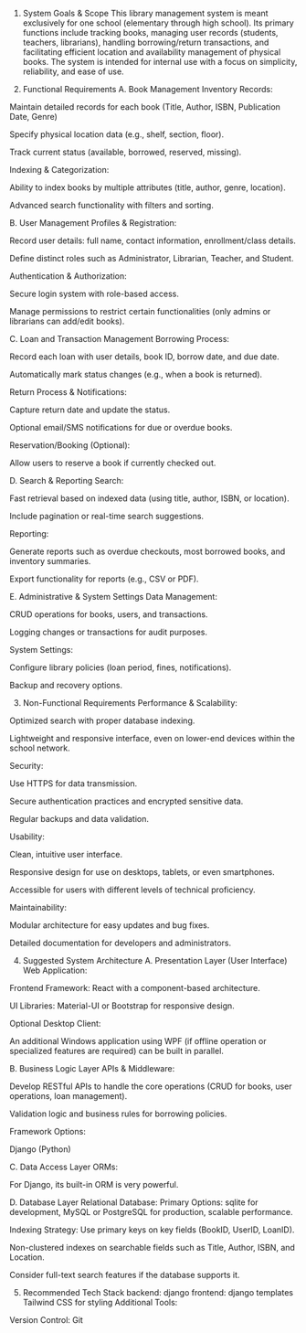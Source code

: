 1. System Goals & Scope
This library management system is meant exclusively for one school (elementary through high school). Its primary functions include tracking books, managing user records (students, teachers, librarians), handling borrowing/return transactions, and facilitating efficient location and availability management of physical books. The system is intended for internal use with a focus on simplicity, reliability, and ease of use.

2. Functional Requirements
A. Book Management
Inventory Records:

Maintain detailed records for each book (Title, Author, ISBN, Publication Date, Genre)

Specify physical location data (e.g., shelf, section, floor).

Track current status (available, borrowed, reserved, missing).

Indexing & Categorization:

Ability to index books by multiple attributes (title, author, genre, location).

Advanced search functionality with filters and sorting.

B. User Management
Profiles & Registration:

Record user details: full name, contact information, enrollment/class details.

Define distinct roles such as Administrator, Librarian, Teacher, and Student.

Authentication & Authorization:

Secure login system with role-based access.

Manage permissions to restrict certain functionalities (only admins or librarians can add/edit books).

C. Loan and Transaction Management
Borrowing Process:

Record each loan with user details, book ID, borrow date, and due date.

Automatically mark status changes (e.g., when a book is returned).

Return Process & Notifications:

Capture return date and update the status.

Optional email/SMS notifications for due or overdue books.

Reservation/Booking (Optional):

Allow users to reserve a book if currently checked out.

D. Search & Reporting
Search:

Fast retrieval based on indexed data (using title, author, ISBN, or location).

Include pagination or real-time search suggestions.

Reporting:

Generate reports such as overdue checkouts, most borrowed books, and inventory summaries.

Export functionality for reports (e.g., CSV or PDF).

E. Administrative & System Settings
Data Management:

CRUD operations for books, users, and transactions.

Logging changes or transactions for audit purposes.

System Settings:

Configure library policies (loan period, fines, notifications).

Backup and recovery options.

3. Non-Functional Requirements
Performance & Scalability:

Optimized search with proper database indexing.

Lightweight and responsive interface, even on lower-end devices within the school network.

Security:

Use HTTPS for data transmission.

Secure authentication practices and encrypted sensitive data.

Regular backups and data validation.

Usability:

Clean, intuitive user interface.

Responsive design for use on desktops, tablets, or even smartphones.

Accessible for users with different levels of technical proficiency.

Maintainability:

Modular architecture for easy updates and bug fixes.

Detailed documentation for developers and administrators.

4. Suggested System Architecture
A. Presentation Layer (User Interface)
Web Application:

Frontend Framework: React with a component-based architecture.

UI Libraries: Material-UI or Bootstrap for responsive design.

Optional Desktop Client:

An additional Windows application using WPF (if offline operation or specialized features are required) can be built in parallel.

B. Business Logic Layer
APIs & Middleware:

Develop RESTful APIs to handle the core operations (CRUD for books, user operations, loan management).

Validation logic and business rules for borrowing policies.

Framework Options:

Django (Python) 

C. Data Access Layer
ORMs:

For Django, its built-in ORM is very powerful.

D. Database Layer
Relational Database:
Primary Options: sqlite for development, MySQL or PostgreSQL for production, scalable performance.

Indexing Strategy:
Use primary keys on key fields (BookID, UserID, LoanID).

Non-clustered indexes on searchable fields such as Title, Author, ISBN, and Location.

Consider full-text search features if the database supports it.

5. Recommended Tech Stack
backend: django
frontend: django templates
Tailwind CSS for styling
Additional Tools:

Version Control: Git
